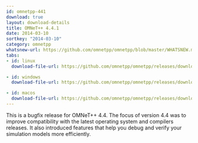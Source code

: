 ```yaml
---
id: omnetpp-441
download: true
layout: download-details
title: OMNeT++ 4.4.1
date: 2014-03-10
sortkey: "2014-03-10"
category: omnetpp
whatsnew-url: https://github.com/omnetpp/omnetpp/blob/master/WHATSNEW.md#omnet-441-feb-2014
tabs:
- id: linux
  download-file-url: https://github.com/omnetpp/omnetpp/releases/download/omnetpp-4.4.1/omnetpp-4.4.1-src.tgz

- id: windows
  download-file-url: https://github.com/omnetpp/omnetpp/releases/download/omnetpp-4.4.1/omnetpp-4.4.1-src-windows.zip

- id: macos
  download-file-url: https://github.com/omnetpp/omnetpp/releases/download/omnetpp-4.4.1/omnetpp-4.4.1-src.tgz
---
```


This is a bugfix release for OMNeT++ 4.4. The focus of version 4.4 was to
improve compatibility with the latest operating system and compilers releases.
It also introduced features that help you debug and verify your simulation
models more efficiently.
